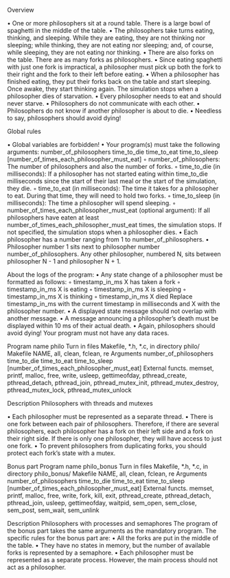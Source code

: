 
Overview

• One or more philosophers sit at a round table.
There is a large bowl of spaghetti in the middle of the table.
• The philosophers take turns eating, thinking, and sleeping.
While they are eating, they are not thinking nor sleeping;
while thinking, they are not eating nor sleeping;
and, of course, while sleeping, they are not eating nor thinking.
• There are also forks on the table. There are as many forks as philosophers.
• Since eating spaghetti with just one fork is impractical, a philosopher must pick up
both the fork to their right and the fork to their left before eating.
• When a philosopher has finished eating, they put their forks back on the table and
start sleeping. Once awake, they start thinking again. The simulation stops when
a philosopher dies of starvation.
• Every philosopher needs to eat and should never starve.
• Philosophers do not communicate with each other.
• Philosophers do not know if another philosopher is about to die.
• Needless to say, philosophers should avoid dying!

Global rules

• Global variables are forbidden!
• Your program(s) must take the following arguments:
number_of_philosophers time_to_die time_to_eat time_to_sleep
[number_of_times_each_philosopher_must_eat]
◦ number_of_philosophers: The number of philosophers and also the number
of forks.
◦ time_to_die (in milliseconds): If a philosopher has not started eating within
time_to_die milliseconds since the start of their last meal or the start of the
simulation, they die.
◦ time_to_eat (in milliseconds): The time it takes for a philosopher to eat.
During that time, they will need to hold two forks.
◦ time_to_sleep (in milliseconds): The time a philosopher will spend sleeping.
◦ number_of_times_each_philosopher_must_eat (optional argument): If all
philosophers have eaten at least number_of_times_each_philosopher_must_eat
times, the simulation stops. If not specified, the simulation stops when a
philosopher dies.
• Each philosopher has a number ranging from 1 to number_of_philosophers.
• Philosopher number 1 sits next to philosopher number number_of_philosophers.
Any other philosopher, numbered N, sits between philosopher N - 1 and philosopher
N + 1.

About the logs of the program:
• Any state change of a philosopher must be formatted as follows:
◦ timestamp_in_ms X has taken a fork
◦ timestamp_in_ms X is eating
◦ timestamp_in_ms X is sleeping
◦ timestamp_in_ms X is thinking
◦ timestamp_in_ms X died
Replace timestamp_in_ms with the current timestamp in milliseconds
and X with the philosopher number.
• A displayed state message should not overlap with another message.
• A message announcing a philosopher’s death must be displayed within 10 ms of
their actual death.
• Again, philosophers should avoid dying!
Your program must not have any data races.

Program name philo
Turn in files Makefile, *.h, *.c, in directory philo/
Makefile NAME, all, clean, fclean, re
Arguments number_of_philosophers time_to_die time_to_eat
time_to_sleep
[number_of_times_each_philosopher_must_eat]
External functs. memset, printf, malloc, free, write,
usleep, gettimeofday, pthread_create,
pthread_detach, pthread_join, pthread_mutex_init,
pthread_mutex_destroy, pthread_mutex_lock,
pthread_mutex_unlock

Description Philosophers with threads and mutexes

• Each philosopher must be represented as a separate thread.
• There is one fork between each pair of philosophers. Therefore, if there are several
philosophers, each philosopher has a fork on their left side and a fork on their right
side. If there is only one philosopher, they will have access to just one fork.
• To prevent philosophers from duplicating forks, you should protect each fork’s state
with a mutex.

Bonus part
Program name philo_bonus
Turn in files Makefile, *.h, *.c, in directory philo_bonus/
Makefile NAME, all, clean, fclean, re
Arguments number_of_philosophers time_to_die time_to_eat
time_to_sleep
[number_of_times_each_philosopher_must_eat]
External functs. memset, printf, malloc, free, write, fork, kill,
exit, pthread_create, pthread_detach, pthread_join,
usleep, gettimeofday, waitpid, sem_open, sem_close,
sem_post, sem_wait, sem_unlink

Description Philosophers with processes and semaphores
The program of the bonus part takes the same arguments as the mandatory program.
The specific rules for the bonus part are:
• All the forks are put in the middle of the table.
• They have no states in memory, but the number of available forks is represented by
a semaphore.
• Each philosopher must be represented as a separate process. However, the main
process should not act as a philosopher.
